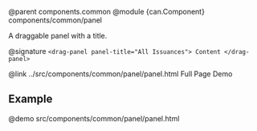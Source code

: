 @parent components.common
@module {can.Component} components/common/panel <drag-panel>

A draggable panel with a title.

@signature `<drag-panel panel-title="All Issuances"> Content </drag-panel>`

@link ../src/components/common/panel/panel.html Full Page Demo

## Example

@demo src/components/common/panel/panel.html

